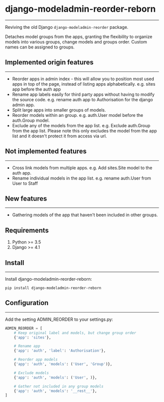 # django-modeladmin-reorder-reborn

---

Reviving the old Django `django-modeladmin-reorder` package.

Detaches model groups from the apps, granting the flexibility to organize models
into various groups, change models and groups order. 
Custom names can be assigned to groups.

## Implemented origin features

---

* Reorder apps in admin index - this will allow you to position most used apps in top of the page, instead of listing apps alphabetically. e.g. sites app before the auth app
* Rename app labels easily for third party apps without having to modify the source code. e.g. rename auth app to Authorisation for the django admin app.
* Split large apps into smaller groups of models.
* Reorder models within an group. e.g. auth.User model before the auth.Group model.
* Exclude any of the models from the app list. e.g. Exclude auth.Group from the app list. Please note this only excludes the model from the app list and it doesn't protect it from access via url.

## Not implemented features

---

* Cross link models from multiple apps. e.g. Add sites.Site model to the auth app.
* Rename individual models in the app list. e.g. rename auth.User from User to Staff

## New features

---

* Gathering models of the app that haven't been included in other groups.

## Requirements

1. Python >= 3.5
2. Django >= 4.1

## Install

---

Install django-modeladmin-reorder-reborn:

`pip install django-modeladmin-reorder-reborn`

## Configuration

---

Add the setting ADMIN_REORDER to your settings.py:

```python
ADMIN_REORDER = [
    # Keep original label and models, but change group order
    {'app': 'sites'},

    # Rename app
    {'app': 'auth', 'label': 'Authorisation'},

    # Reorder app models
    {'app': 'auth', 'models': ('User', 'Group')},

    # Exclude models
    {'app': 'auth', 'models': ('User', )},

    # Gather not included in any group models
    {'app': 'auth', 'models': '__rest__'}, 
]
```